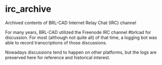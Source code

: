 # irc_archive
Archived contents of BRL-CAD Internet Relay Chat (IRC) channel

For many years, BRL-CAD utilized the Freenode IRC channel #brlcad for
discussion.  For most (although not quite all) of that time, a logging bot was
able to record transcriptions of those discussions.

Nowadays discussions tend to happen on other platforms, but the logs are
preserved here for reference and historical interest.


